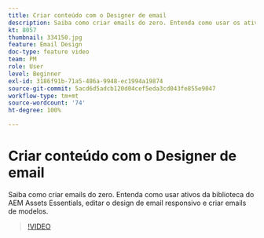```yaml
---
title: Criar conteúdo com o Designer de email
description: Saiba como criar emails do zero. Entenda como usar os ativos da biblioteca do AEM Assets Essentials, editar o design de email responsivo e criar emails a partir de modelos com o nosso vídeo de suporte do Journey Optimizer.
kt: 8057
thumbnail: 334150.jpg
feature: Email Design
doc-type: feature video
team: PM
role: User
level: Beginner
exl-id: 3186f91b-71a5-486a-9948-ec1994a19874
source-git-commit: 5acd6d5adcb120d04cef5eda3cd043fe855e9047
workflow-type: tm+mt
source-wordcount: '74'
ht-degree: 100%

---
```


# Criar conteúdo com o Designer de email

Saiba como criar emails do zero. Entenda como usar ativos da biblioteca do AEM Assets Essentials, editar o design de email responsivo e criar emails de modelos.

>[!VIDEO](https://video.tv.adobe.com/v/334150?quality=12)

